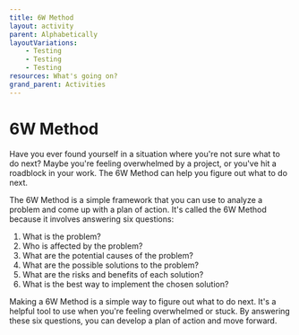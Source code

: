 ```yaml
---
title: 6W Method
layout: activity
parent: Alphabetically
layoutVariations:
    - Testing
    - Testing
    - Testing
resources: What's going on?
grand_parent: Activities
---
```


# 6W Method

Have you ever found yourself in a situation where you're not sure what to do next? Maybe you're feeling overwhelmed by a project, or you've hit a roadblock in your work. The 6W Method can help you figure out what to do next.

The 6W Method is a simple framework that you can use to analyze a problem and come up with a plan of action. It's called the 6W Method because it involves answering six questions:

1. What is the problem?
2. Who is affected by the problem?
3. What are the potential causes of the problem?
4. What are the possible solutions to the problem?
5. What are the risks and benefits of each solution?
6. What is the best way to implement the chosen solution?

Making a 6W Method is a simple way to figure out what to do next. It's a helpful tool to use when you're feeling overwhelmed or stuck. By answering these six questions, you can develop a plan of action and move forward.
